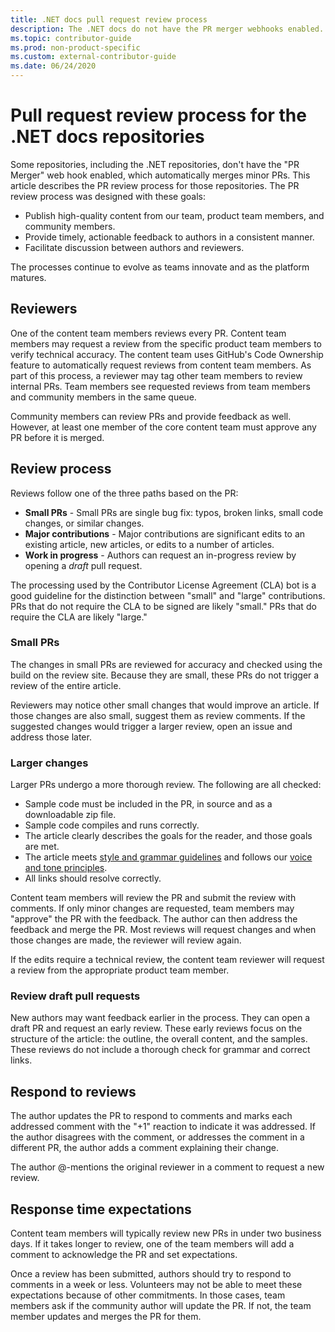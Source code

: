 ```yaml
---
title: .NET docs pull request review process
description: The .NET docs do not have the PR merger webhooks enabled. This article describes the PR process for those repositories
ms.topic: contributor-guide
ms.prod: non-product-specific
ms.custom: external-contributor-guide
ms.date: 06/24/2020
---
```

# Pull request review process for the .NET docs repositories

Some repositories, including the .NET repositories, don't have the "PR Merger" web hook enabled, which automatically merges minor PRs. This article describes the PR review process for those repositories. The PR review process was designed
with these goals:

- Publish high-quality content from our team, product team members, and community members.
- Provide timely, actionable feedback to authors in a consistent manner.
- Facilitate discussion between authors and reviewers.

The processes continue to evolve as teams innovate and as the platform matures.

## Reviewers

One of the content team members reviews every PR. Content team members may request a review from the specific product team members to verify technical accuracy. The content team uses GitHub's Code Ownership feature to automatically request reviews from content team members. As part of this process, a reviewer may tag other team members to review internal PRs. Team members see requested reviews from team members and community members in the same queue.

Community members can review PRs and provide feedback as well. However, at least one member of the core content team must approve any PR before it is merged.

## Review process

Reviews follow one of the three paths based on the PR:

- **Small PRs** - Small PRs are single bug fix: typos, broken links, small code changes, or similar changes.
- **Major contributions** - Major contributions are significant edits to an existing article, new articles, or edits to a number of articles.
- **Work in progress** - Authors can request an in-progress review by opening a *draft* pull request.

The processing used by the Contributor License Agreement (CLA) bot is a good guideline for the distinction between "small" and "large" contributions. PRs that do not require the CLA to be signed are likely "small." PRs that do require the CLA are likely "large."

### Small PRs

The changes in small PRs are reviewed for accuracy and checked using the build on the review site. Because they are small, these PRs do not trigger a review of the entire article. 

Reviewers may notice other small changes that would improve an article. If those changes are also small, suggest them as review comments. If the suggested changes would trigger a larger review, open an issue and address those later. 

### Larger changes

Larger PRs undergo a more thorough review. The following are all checked:

- Sample code must be included in the PR, in source and as a downloadable zip file.
- Sample code compiles and runs correctly.
- The article clearly describes the goals for the reader, and those goals are met.
- The article meets [style and grammar guidelines](dotnet-style-guide.md) and follows our [voice and tone principles](dotnet-voice-tone.md).
- All links should resolve correctly.

Content team members will review the PR and submit the review with comments. If only minor changes are requested, team members may "approve" the PR with the feedback. The author can then address the feedback and merge the PR. Most reviews will request changes and when those changes are made, the reviewer will review again.

If the edits require a technical review, the content team reviewer will request a review from the appropriate product team member.

### Review draft pull requests

New authors may want feedback earlier in the process. They can open a draft PR and request an early review. These early reviews focus on the structure of the article: the outline, the overall content, and the samples. These reviews do not include a thorough check for grammar and correct links.

## Respond to reviews

The author updates the PR to respond to comments and marks each addressed comment with the "+1" reaction to indicate it was addressed. If the author disagrees with the comment, or addresses the comment in a different PR, the author adds a comment explaining their change.

The author @-mentions the original reviewer in a comment to request a new review. 

## Response time expectations

Content team members will typically review new PRs in under two business days. If it takes longer to review, one of the team members will add a comment to acknowledge the PR and set expectations.

Once a review has been submitted, authors should try to respond to comments in a week or less. Volunteers may not be able to meet these expectations because of other commitments. In those cases, team members ask if the community author will update the PR. If not, the team member updates and merges the PR for them.
